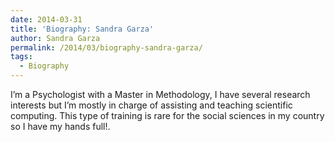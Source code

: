 ```yaml
---
date: 2014-03-31
title: 'Biography: Sandra Garza'
author: Sandra Garza
permalink: /2014/03/biography-sandra-garza/
tags:
  - Biography
---
```

I&#8217;m a Psychologist with a Master in Methodology, I have several research interests but I&#8217;m mostly in charge of assisting and teaching scientific computing. This type of training is rare for the social sciences in my country so I have my hands full!.
